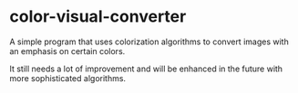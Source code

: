 # color-visual-converter
A simple program that uses colorization algorithms to convert images with an emphasis on certain colors. 

It still needs a lot of improvement and will be enhanced in the future with more sophisticated algorithms. 
